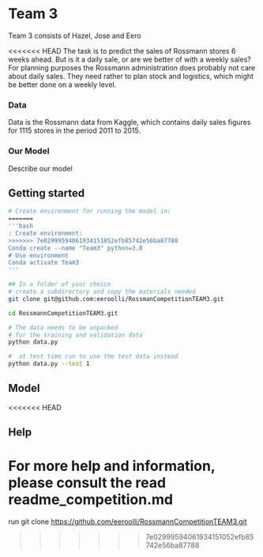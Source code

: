 # Team 3

Team 3 consists of Hazel, Jose and Eero

<<<<<<< HEAD
The task is to predict the sales of Rossmann stores 6 weeks ahead.
But is it a daily sale, or are we better of with a weekly sales?
For planning purposes the Rossmann administration does probably not care about daily sales.  They need rather to plan stock and logistics, which might be better done on a weekly level.

### Data
Data is the Rossmann data from Kaggle, which contains daily sales figures for 1115 stores in the period 2011 to 2015. 

### Our Model
Describe our model




## Getting started
```bash
# Create environment for running the model in: 
=======
'''bash
: Create environment: 
>>>>>>> 7e02999594061934151052efb85742e56ba87788
Conda create --name "Team3" python=3.8
# Use environment
Conda activate Team3
'''

## In a folder of your choice
# create a subdirectory and copy the materials needed
git clone git@github.com:eeroolli/RossmanCompetitionTEAM3.git

cd RossmannCompetitionTEAM3.git

# The data needs to be unpacked
# for the training and validation data
python data.py  

#  at test time run to use the test data instead
python data.py --test 1  
```

## Model



<<<<<<< HEAD
## Help
For more help and information, please consult the read readme_competition.md
=======
run
git clone https://github.com/eeroolli/RossmannCompetitionTEAM3.git
>>>>>>> 7e02999594061934151052efb85742e56ba87788


